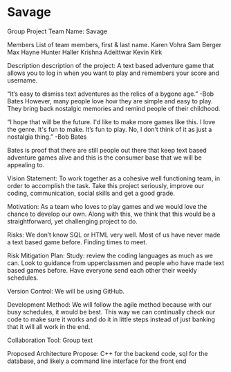 # Savage
Group Project
Team Name: Savage

Members List of team members, first & last name.
Karen Vohra
Sam Berger
Max Hayne
Hunter Haller
Krishna Adeittwar
Kevin Kirk 

Description description of the project:
A text based adventure game that allows you to log in when you want to play and remembers your score and username.

“It’s easy to dismiss text adventures as the relics of a bygone age.” -Bob Bates
However, many people love how they are simple and easy to play.  They bring back nostalgic memories and remind people of their childhood.
 
 “I hope that will be the future. I'd like to make more games like this. I love the genre. It's fun to make. It’s fun to play. No, I don’t think of it as just a nostalgia thing.” -Bob Bates

Bates is proof that there are still people out there that keep text based adventure games alive and this is the consumer base that we will be appealing to. 

Vision Statement:
To work together as a cohesive well functioning team, in order to accomplish the task.  Take this project seriously, improve our coding, communication, social skills and get a good grade.

Motivation:
As a team who loves to play games and we would love the chance to develop our own.  Along with this, we think that this would be a straightforward, yet challenging project to do. 

Risks:
We don’t know SQL or HTML very well.
Most of us have never made a text based game before.
Finding times to meet.

Risk Mitigation Plan:
Study: review the coding languages as much as we can.
Look to guidance from upperclassmen and people who have made text based games before.
Have everyone send each other their weekly schedules.

Version Control:
We will be using GitHub.

Development Method:
We will follow the agile method because with our busy schedules, it would be best.  This way we can continually check our code to make sure it works and do it in little steps instead of just banking that it will all work in the end.

Collaboration Tool:
Group text


Proposed Architecture Propose:
C++ for the backend code, sql for the database, and likely a command line interface for the front end


